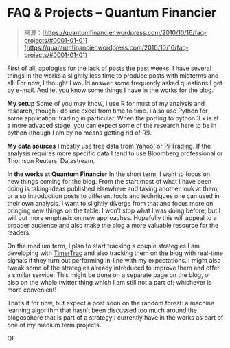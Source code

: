 <!--yml
category: 未分类
date: 2024-05-18 14:02:01
-->

# FAQ & Projects – Quantum Financier

> 来源：[https://quantumfinancier.wordpress.com/2010/10/16/faq-projects/#0001-01-01](https://quantumfinancier.wordpress.com/2010/10/16/faq-projects/#0001-01-01)

First of all, apologies for the lack of posts the past weeks. I have several things in the works a slightly less time to produce posts with midterms and all. For now, I thought I would answer some frequently asked questions I get by e-mail. And let you know some things I have in the works for the blog.

**My setup**
Some of you may know, I use R for must of my analysis and research, though I do use excel from time to time. I also use Python for some application: trading in particular. When the porting to python 3.x is at a more advaced stage, you can expect some of the research here to be in python (though I am by no means getting rid of R!).

**My data sources**
I mostly use free data from [Yahoo!](http://finance.yahoo.com/) or [Pi Trading](http://pitrading.com/free_market_data.htm). If the analysis requires more specific data I tend to use Bloomberg professional or Thomson Reuters’ Datastream.

**In the works at Quantum Financier**
In the short term, I want to focus on new things coming for the blog. From the start most of what I have been doing is taking ideas published elsewhere and taking another look at them, or also introduction posts to different tools and techniques one can used in their own analysis. I want to slightly diverge from that and focus more on bringing new things on the table. I won’t stop what I was doing before, but I will put more emphasis on new approaches. Hopefully this will appeal to a broader audience and also make the blog a more valuable resource for the readers.

On the medium term, I plan to start tracking a couple strategies I am developing with [TimerTrac](http://www.timertrac.com/Public/Default.asp) and also tracking them on the blog with real-time signals if they turn out performing in-line with my expectations. I might also tweak some of the strategies already introduced to improve them and offer a similar service. This might be done on a separate page on the blog, or also on the whole twitter thing which I am still not a part of; whichever is more convenient!

That’s it for now, but expect a post soon on the random forest: a machine learning algorithm that hasn’t been discussed too much around the blogosphere that is part of a strategy I currently have in the works as part of one of my medium term projects.

QF